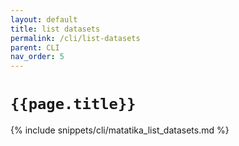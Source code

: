 ```yaml
---
layout: default
title: list datasets
permalink: /cli/list-datasets
parent: CLI
nav_order: 5
---
```


# `{{page.title}}`

{% include snippets/cli/matatika_list_datasets.md %}